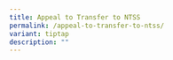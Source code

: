 ```yaml
---
title: Appeal to Transfer to NTSS
permalink: /appeal-to-transfer-to-ntss/
variant: tiptap
description: ""
---
```

